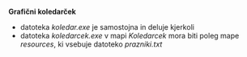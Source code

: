 **Grafični koledarček**

- datoteka *koledar.exe* je samostojna in deluje kjerkoli
- datoteka *koledarcek.exe* v mapi *Koledarcek* mora biti poleg mape *resources*, ki vsebuje datoteko *prazniki.txt*
